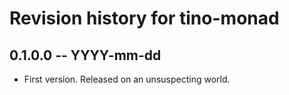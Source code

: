 # Revision history for tino-monad

## 0.1.0.0  -- YYYY-mm-dd

* First version. Released on an unsuspecting world.
